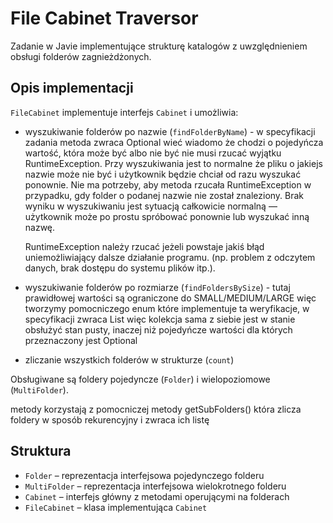 # File Cabinet Traversor
Zadanie w Javie implementujące strukturę katalogów z uwzględnieniem obsługi folderów zagnieżdżonych.

## Opis implementacji

`FileCabinet` implementuje interfejs `Cabinet` i umożliwia:  

- wyszukiwanie folderów po nazwie (`findFolderByName`)  - w specyfikacji zadania metoda zwraca Optional<Folder> wieć wiadomo że chodzi o pojedyńcza wartość, która może być albo nie być nie musi rzucać wyjątku RuntimeException. 
  Przy wyszukiwania jest to normalne że pliku o jakiejs nazwie może nie być i użytkownik będzie chciał od razu wyszukać ponownie.
  Nie ma potrzeby, aby metoda rzucała RuntimeException w przypadku, gdy folder o podanej nazwie nie został znaleziony.
  Brak wyniku w wyszukiwaniu jest sytuacją całkowicie normalną — użytkownik może po prostu spróbować ponownie lub wyszukać inną nazwę.

  RuntimeException należy rzucać jeżeli powstaje jakiś błąd uniemożliwiający dalsze działanie programu.  (np. problem z odczytem danych, brak dostępu do systemu plików itp.).

- wyszukiwanie folderów po rozmiarze (`findFoldersBySize`)  - tutaj prawidłowej wartości są ograniczone do SMALL/MEDIUM/LARGE więc tworzymy pomocniczego enum które implementuje ta weryfikacje, w specyfikacji zwraca List<Folder> więc kolekcja sama z siebie jest w stanie obsłużyć stan pusty, inaczej niż pojedyńcze wartości dla których przeznaczony jest Optional 
- zliczanie wszystkich folderów w strukturze (`count`)  

Obsługiwane są foldery pojedyncze (`Folder`) i wielopoziomowe (`MultiFolder`).

metody korzystają z pomocniczej metody getSubFolders() która zlicza foldery w sposób rekurencyjny i zwraca ich listę

## Struktura

- `Folder` – reprezentacja interfejsowa pojedynczego folderu  
- `MultiFolder` – reprezentacja interfejsowa wielokrotnego folderu  
- `Cabinet` – interfejs główny z metodami operującymi na folderach  
- `FileCabinet` – klasa implementująca `Cabinet`  
